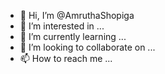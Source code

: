 - 👋 Hi, I’m @AmruthaShopiga
- 👀 I’m interested in ...
- 🌱 I’m currently learning ...
- 💞️ I’m looking to collaborate on ...
- 📫 How to reach me ...

<!---
AmruthaShopiga/AmruthaShopiga is a ✨ special ✨ repository because its `README.md` (this file) appears on your GitHub profile.
You can click the Preview link to take a look at your changes.
--->
